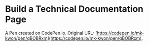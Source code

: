 # Build a Technical Documentation Page 

A Pen created on CodePen.io. Original URL: [https://codepen.io/mk-kwon/pen/qBOBRxm](https://codepen.io/mk-kwon/pen/qBOBRxm).


